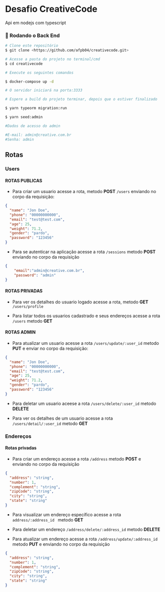 # Desafio CreativeCode

Api em nodejs com typescript

### 🎲 Rodando o Back End

```bash
# Clone este repositório
$ git clone <https://github.com/afpb04/creativecode.git>

# Acesse a pasta do projeto no terminal/cmd
$ cd creativecode

# Execute os seguintes comandos

$ docker-compose up -d

# O servidor iniciará na porta:3333

# Espere a build do projeto terminar, depois que o estiver finalizado

$ yarn typeorm migration:run

$ yarn seed:admin

#Dados de acesso do admin

#E-mail: admin@creative.com.br
#Senha: admin

```
## Rotas
### Users

#### ROTAS PUBLICAS
* Para criar um usuario acesse a rota, metodo **POST** ```/users``` enviando no corpo da requisição:
```json
{
  "name": "Jon Doe",
  "phone": "00000000000",
  "email": "test@test.com",
  "age": 25,
  "weight": 71.2,
  "gender": "pardo",
  "password": "123456"
}
```

* Para se autenticar na aplicação acesse a rota ```/sessions``` metodo **POST** enviando no corpo da requisição

```json
{
	"email":"admin@creative.com.br",
	"password": "admin"
}
```

#### ROTAS PRIVADAS
* Para ver os detalhes do usuario logado acesse a rota, metodo **GET** ```/users/profile```

* Para listar todos os usuarios cadastrado e seus endereços acesse a rota ```/users``` metodo **GET**

#### ROTAS ADMIN

* Para atualizar um usuario acesse a rota ```/users/update/:user_id``` metodo **PUT** e enviar no corpo da requisição:

```json
{
  "name": "Jon Doe",
  "phone": "00000000000",
  "email": "test@test.com",
  "age": 25,
  "weight": 71.2,
  "gender": "pardo",
  "password": "123456"
}
```
* Para deletar um usuario aceese a rota ```/users/delete/:user_id``` metodo **DELETE**

* Para ver os detalhes de um usuario acesse a rota ```/users/detail/:user_id``` metodo **GET**

### Endereços
#### Rotas privadas

* Para criar um endereço acesse a rota ```/address``` metodo **POST** e enviando no corpo da requisição

```json
{
  "address": "string",
  "number": 1,
  "complement": "string",
  "zipCode": "string",
  "city": "string",
  "state": "string"
}
```
* Para visualizar um endereço específico acesse a rota ```address/:address_id ``` metodo **GET**

* Para deletar um endereço ```/address/delete/:address_id``` metodo **DELETE**

* Para atualizar um endereço acesse a rota ```/address/update/:address_id``` metodo **PUT** e enviando no corpo da requisição

```json
{
  "address": "string",
  "number": 1,
  "complement": "string",
  "zipCode": "string",
  "city": "string",
  "state": "string"
}
```
